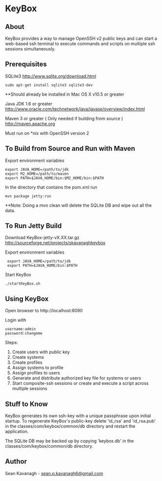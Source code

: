 KeyBox
======

About
-----
KeyBox provides a way to manage OpenSSH v2 public keys and can start a web-based ssh terminal to execute commands and
scripts on multiple ssh sessions simultaneously.


Prerequisites
-------------
SQLite3
http://www.sqlite.org/download.html

    sudo apt-get install sqlite3 sqlite3-dev 

**Should already be installed in Mac OS X v10.5 or greater

Java JDK 1.6 or greater
http://www.oracle.com/technetwork/java/javase/overview/index.html

Maven 3 or greater ( Only needed if building from source )
http://maven.apache.org

Must run on *nix with OpenSSH version 2


To Build from Source and Run with Maven
------
Export environment variables

    export JAVA_HOME=/path/to/jdk
    export M2_HOME=/path/to/maven
    export PATH=$JAVA_HOME/bin:$M2_HOME/bin:$PATH

In the directory that contains the pom.xml run

	mvn package jetty:run

**Note: Doing a mvn clean will delete the SQLite DB and wipe out all the data.


To Run Jetty Build
------
Download KeyBox-jetty-vX.XX.tar.gz
http://sourceforge.net/projects/skavanaghkeybox

Export environment variables

     export JAVA_HOME=/path/to/jdk
     export PATH=$JAVA_HOME/bin:$PATH

Start KeyBox
	
	./startKeyBox.sh


Using KeyBox
------
Open browser to http://localhost:8090

Login with 

	username:admin 
	password:changeme

Steps:

1. Create users with public key
2. Create systems
3. Create profiles
4. Assign systems to profile
5. Assign profiles to users
6. Generate and distribute authorized key file for systems or users
7. Start composite-ssh sessions or create and execute a script across multiple sessions


Stuff to Know
-------------
KeyBox generates its own ssh-key with a unique passphrase upon initial startup.  To regenerate 
KeyBox's public-key delete 'id_rsa' and 'id_rsa.pub' in the classes/com/keybox/common/db 
directory and restart the application.

The SQLite DB may be backed up by copying 'keybox.db' in the classes/com/keybox/common/db directory.



Author
------
Sean Kavanagh - sean.p.kavanagh6@gmail.com
